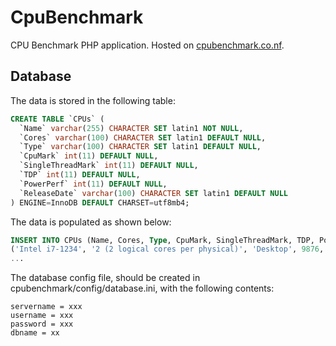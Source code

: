 # CpuBenchmark
CPU Benchmark PHP application. Hosted on [cpubenchmark.co.nf](http://cpubenchmark.co.nf/).

## Database
The data is stored in the following table:
```sql
CREATE TABLE `CPUs` (
  `Name` varchar(255) CHARACTER SET latin1 NOT NULL,
  `Cores` varchar(100) CHARACTER SET latin1 DEFAULT NULL,
  `Type` varchar(100) CHARACTER SET latin1 DEFAULT NULL,
  `CpuMark` int(11) DEFAULT NULL,
  `SingleThreadMark` int(11) DEFAULT NULL,
  `TDP` int(11) DEFAULT NULL,
  `PowerPerf` int(11) DEFAULT NULL,
  `ReleaseDate` varchar(100) CHARACTER SET latin1 DEFAULT NULL
) ENGINE=InnoDB DEFAULT CHARSET=utf8mb4;
```

The data is populated as shown below:
```sql
INSERT INTO CPUs (Name, Cores, Type, CpuMark, SingleThreadMark, TDP, PowerPerf, ReleaseDate) VALUES
('Intel i7-1234', '2 (2 logical cores per physical)', 'Desktop', 9876, 1004, 35, 88, 'Apr 2010'),
...
```

The database config file, should be created in cpubenchmark/config/database.ini, with the following contents:
```
servername = xxx
username = xxx
password = xxx
dbname = xx
```
